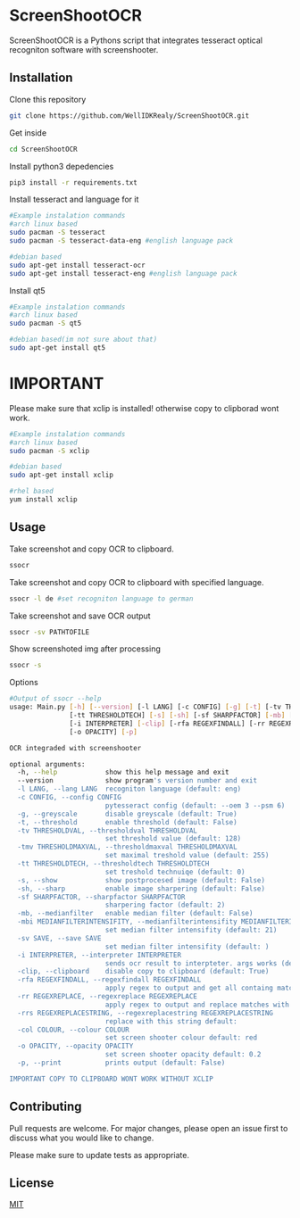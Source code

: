 # ScreenShootOCR

ScreenShootOCR is a Pythons script that integrates tesseract optical recogniton software with screenshooter.

## Installation
Clone this repository
```bash
git clone https://github.com/WellIDKRealy/ScreenShootOCR.git
```
Get inside 
```bash
cd ScreenShootOCR
```
Install python3 depedencies
```bash
pip3 install -r requirements.txt 
```
Install tesseract and language for it
```bash
#Example instalation commands
#arch linux based
sudo pacman -S tesseract
sudo pacman -S tesseract-data-eng #english language pack

#debian based
sudo apt-get install tesseract-ocr
sudo apt-get install tesseract-eng #english language pack
```
Install qt5
```bash
#Example instalation commands
#arch linux based
sudo pacman -S qt5

#debian based(im not sure about that)
sudo apt-get install qt5
```

# IMPORTANT
Please make sure that xclip is installed! otherwise copy to clipborad wont work.
```bash
#Example instalation commands
#arch linux based
sudo pacman -S xclip

#debian based
sudo apt-get install xclip

#rhel based
yum install xclip
```

## Usage
Take screenshot and copy OCR to clipboard.
```bash
ssocr
```
Take screenshot and copy OCR to clipboard with specified language.
```bash
ssocr -l de #set recogniton language to german
```
Take screenshot and save OCR output
```bash
ssocr -sv PATHTOFILE
```

Show screenshoted img after processing
```bash
ssocr -s
```
Options
```bash
#Output of ssocr --help
usage: Main.py [-h] [--version] [-l LANG] [-c CONFIG] [-g] [-t] [-tv THRESHOLDVAL] [-tmv THRESHOLDMAXVAL]
               [-tt THRESHOLDTECH] [-s] [-sh] [-sf SHARPFACTOR] [-mb] [-mbi MEDIANFILTERINTENSIFITY] [-sv SAVE]
               [-i INTERPRETER] [-clip] [-rfa REGEXFINDALL] [-rr REGEXREPLACE] [-rrs REGEXREPLACESTRING] [-col COLOUR]
               [-o OPACITY] [-p]

OCR integraded with screenshooter

optional arguments:
  -h, --help            show this help message and exit
  --version             show program's version number and exit
  -l LANG, --lang LANG  recogniton language (default: eng)
  -c CONFIG, --config CONFIG
                        pytesseract config (default: --oem 3 --psm 6)
  -g, --greyscale       disable greyscale (default: True)
  -t, --threshold       enable threshold (default: False)
  -tv THRESHOLDVAL, --thresholdval THRESHOLDVAL
                        set threshold value (default: 128)
  -tmv THRESHOLDMAXVAL, --thresholdmaxval THRESHOLDMAXVAL
                        set maximal treshold value (default: 255)
  -tt THRESHOLDTECH, --thresholdtech THRESHOLDTECH
                        set treshold technuiqe (default: 0)
  -s, --show            show postprocesed image (default: False)
  -sh, --sharp          enable image sharpering (default: False)
  -sf SHARPFACTOR, --sharpfactor SHARPFACTOR
                        sharpering factor (default: 2)
  -mb, --medianfilter   enable median filter (default: False)
  -mbi MEDIANFILTERINTENSIFITY, --medianfilterintensifity MEDIANFILTERINTENSIFITY
                        set median filter intensifity (default: 21)
  -sv SAVE, --save SAVE
                        set median filter intensifity (default: )
  -i INTERPRETER, --interpreter INTERPRETER
                        sends ocr result to interpteter. args works (default: )
  -clip, --clipboard    disable copy to clipboard (default: True)
  -rfa REGEXFINDALL, --regexfindall REGEXFINDALL
                        apply regex to output and get all containg matches (default: )
  -rr REGEXREPLACE, --regexreplace REGEXREPLACE
                        apply regex to output and replace matches with -rrs value (default: )
  -rrs REGEXREPLACESTRING, --regexreplacestring REGEXREPLACESTRING
                        replace with this string default:
  -col COLOUR, --colour COLOUR
                        set screen shooter colour default: red
  -o OPACITY, --opacity OPACITY
                        set screen shooter opacity default: 0.2
  -p, --print           prints output (default: False)

IMPORTANT COPY TO CLIPBOARD WONT WORK WITHOUT XCLIP
```
## Contributing
Pull requests are welcome. For major changes, please open an issue first to discuss what you would like to change.

Please make sure to update tests as appropriate.

## License
[MIT](https://choosealicense.com/licenses/mit/)
